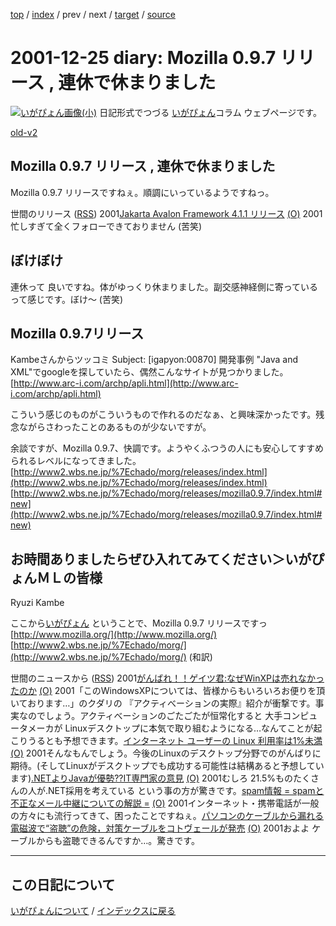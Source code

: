 [top](https://igapyon.github.io/diary/) 
 / [index](https://igapyon.github.io/diary/2001/index.html) 
 / prev 
 / next 
 / [target](https://igapyon.github.io/diary/2001/ig011225.html) 
 / [source](https://github.com/igapyon/diary/blob/gh-pages/2001/ig011225.html.src.md) 

2001-12-25 diary: Mozilla 0.9.7 リリース , 連休で休まりました
=====================================================================================================
[![いがぴょん画像(小)](https://igapyon.github.io/diary/images/iga200306s.jpg "いがぴょん")](https://igapyon.github.io/diary/memo/memoigapyon.html) 日記形式でつづる [いがぴょん](https://igapyon.github.io/diary/memo/memoigapyon.html)コラム ウェブページです。

[old-v2](ig011225-orig.html)

## Mozilla 0.9.7 リリース , 連休で休まりました

Mozilla 0.9.7 リリースですねぇ。順調にいっているようですねっ。




 


世間のリリース ([RSS](ig011225-release.xml)) 2001[Jakarta Avalon Framework 4.1.1 リリース](http://jakarta.apache.org/avalon/) [(O)](http://jakarta.apache.org/avalon/) 2001忙しすぎて全くフォローできておりません (苦笑)

## ぼけぼけ


連休って 良いですね。体がゆっくり休まりました。副交感神経側に寄っているって感じです。ぼけ～
(苦笑)

## Mozilla 0.9.7リリース


Kambeさんからツッコミ
Subject:  [igapyon:00870] 開発事例
"Java and XML"でgoogleを探していたら、偶然こんなサイトが見つかりました。
[http://www.arc-i.com/archp/apli.html](http://www.arc-i.com/archp/apli.html)


こういう感じのものがこういうもので作れるのだなぁ、と興味深かったです。残念ながらさわったことのあるものが少ないですが。

余談ですが、Mozilla 0.9.7、快調です。ようやくふつうの人にも安心してすすめられるレベルになってきました。
[http://www2.wbs.ne.jp/%7Echado/morg/releases/index.html](http://www2.wbs.ne.jp/%7Echado/morg/releases/index.html)
  [http://www2.wbs.ne.jp/%7Echado/morg/releases/mozilla0.9.7/index.html#new](http://www2.wbs.ne.jp/%7Echado/morg/releases/mozilla0.9.7/index.html#new)


お時間ありましたらぜひ入れてみてください＞いがぴょんＭＬの皆様
--
Ryuzi Kambe

ここから[いがぴょん](http://www.igapyon.jp/igapyon/diary/memo/memoigapyon.html)
ということで、Mozilla 0.9.7 リリースですっ
[http://www.mozilla.org/](http://www.mozilla.org/)
  [http://www2.wbs.ne.jp/%7Echado/morg/](http://www2.wbs.ne.jp/%7Echado/morg/) (和訳)

世間のニュースから ([RSS](ig011225-news.xml)) 2001[がんばれ！！ゲイツ君:なぜWinXPは売れなかったのか](http://www.asahi-net.or.jp/~FV6N-TNSK/gates/xpreason.html) [(O)](http://www.asahi-net.or.jp/~FV6N-TNSK/gates/xpreason.html) 2001「このWindowsXPについては、皆様からもいろいろお便りを頂いております…」のクダリの 『アクティべーションの実際』紹介が衝撃です。事実なのでしょう。アクティべーションのごたごたが恒常化すると 大手コンピュータメーカが Linuxデスクトップに本気で取り組むようになる…なんてことが起こりうるとも予想できます。[インターネット ユーザーの Linux 利用率は1%未満](http://japan.internet.com/linuxtoday/20011222/1.html) [(O)](http://japan.internet.com/linuxtoday/20011222/1.html) 2001そんなもんでしょう。今後のLinuxのデスクトップ分野でのがんばりに期待。(そしてLinuxがデスクトップでも成功する可能性は結構あると予想しています)[.NETよりJavaが優勢??IT専門家の意見](http://www.zdnet.co.jp/news/0112/22/b_1221_03.html) [(O)](http://www.zdnet.co.jp/news/0112/22/b_1221_03.html) 2001むしろ 21.5%ものたくさんの人が.NET採用を考えている という事の方が驚きです。[spam情報 = spamと不正なメール中継についての解説 =](http://www.hart.co.jp/spam/) [(O)](http://www.hart.co.jp/spam/) 2001インターネット・携帯電話が一般の方々にも流行ってきて、困ったことですねぇ。[パソコンのケーブルから漏れる電磁波で“盗聴”の危険，対策ケーブルをコトヴェールが発売](http://itpro.nikkeibp.co.jp/free/ITPro/NEWS/20011214/1/print.shtml) [(O)](http://itpro.nikkeibp.co.jp/free/ITPro/NEWS/20011214/1/print.shtml) 2001およよ ケーブルからも盗聴できるんですか…。驚きです。


----------------------------------------------------------------------------------------------------

## この日記について
[いがぴょんについて](https://igapyon.github.io/diary/memo/memoigapyon.html) / [インデックスに戻る](https://igapyon.github.io/diary/idxall.html)
